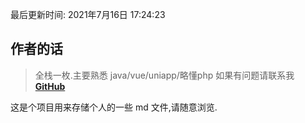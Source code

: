 最后更新时间: 2021年7月16日 17:24:23

## 作者的话

> 全栈一枚.主要熟悉 java/vue/uniapp/略懂php 如果有问题请联系我 [**GitHub**](https://github.com/showmebaby)

这是个项目用来存储个人的一些 md 文件,请随意浏览.

